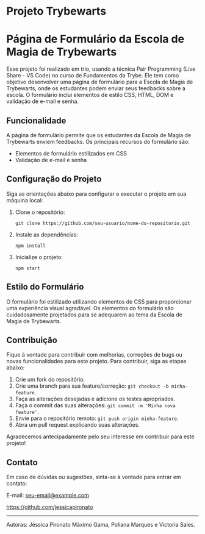 # Projeto Trybewarts

# Página de Formulário da Escola de Magia de Trybewarts

Esse projeto foi realizado em trio, usando a técnica Pair Programming (Live Share - VS Code) no curso de Fundamentos da Trybe.
Ele tem como objetivo desenvolver uma página de formulário para a Escola de Magia de Trybewarts, onde os estudantes podem enviar seus feedbacks sobre a escola. O formulário inclui elementos de estilo CSS, HTML, DOM e validação de e-mail e senha.

## Funcionalidade

A página de formulário permite que os estudantes da Escola de Magia de Trybewarts enviem feedbacks. Os principais recursos do formulário são:

- Elementos de formulário estilizados em CSS
- Validação de e-mail e senha

## Configuração do Projeto

Siga as orientações abaixo para configurar e executar o projeto em sua máquina local:

1. Clone o repositório:
   ```
   git clone https://github.com/seu-usuario/nome-do-repositorio.git
   ```

2. Instale as dependências:
   ```
   npm install
   ```

3. Inicialize o projeto:
   ```
   npm start
   ```

## Estilo do Formulário

O formulário foi estilizado utilizando elementos de CSS para proporcionar uma experiência visual agradável. Os elementos do formulário são cuidadosamente projetados para se adequarem ao tema da Escola de Magia de Trybewarts.

## Contribuição

Fique à vontade para contribuir com melhorias, correções de bugs ou novas funcionalidades para este projeto. Para contribuir, siga as etapas abaixo:

1. Crie um fork do repositório.
2. Crie uma branch para sua feature/correção: `git checkout -b minha-feature`.
3. Faça as alterações desejadas e adicione os testes apropriados.
4. Faça o commit das suas alterações: `git commit -m 'Minha nova feature'`.
5. Envie para o repositório remoto: `git push origin minha-feature`.
6. Abra um pull request explicando suas alterações.

Agradecemos antecipadamente pelo seu interesse em contribuir para este projeto!

## Contato

Em caso de dúvidas ou sugestões, sinta-se à vontade para entrar em contato:

E-mail: seu-email@example.com

https://github.com/jessicapironato

---



Autoras: Jéssica Pironato Máximo Gama, Poliana Marques e Victoria Sales. 
